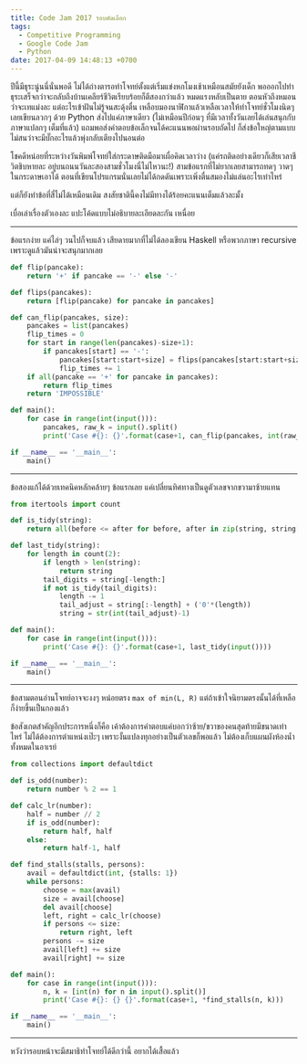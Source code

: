 ```yaml
---
title: Code Jam 2017 รอบคัดเลือก
tags:
  - Competitive Programming
  - Google Code Jam
  - Python
date: 2017-04-09 14:48:13 +0700
---
```


ปีนี้มีธุระนู่นนี่นั่นพอดี ไม่ได้ถ่างตารอทำโจทย์ตั้งแต่เริ่มแข่งหกโมงเช้าเหมือนสมัยยังเด็ก พอออกไปทำธุระเสร็จกว่าจะกลับถึงบ้านเคลียร์ชีวิตเรียบร้อยก็ตีสองกว่าแล้ว หมดแรงหลับเป็นตาย ตอนหัวถึงหมอนว่าจะเทแม่งละ แต่อะไรเข้าฝันไม่รู้จนสะดุ้งตื่น เหลือบมองนาฬิกาแล้วเหลือเวลาให้ทำโจทย์ชั่วโมงนิดๆ เลยเขียนลวกๆ ด้วย Python ส่งไปแค่ภาษาเดียว (ไม่เหมือนปีก่อนๆ ที่มีเวลาทั้งวันเลยได้เล่นสนุกกับภาษาแปลกๆ เต็มที่แล้ว) แถมพอส่งคำตอบข้อเล็กจนได้คะแนนพอผ่านรอบถัดไป ก็ส่งข้อใหญ่ตามแบบไม่สนว่าจะมีบั๊กอะไรแล้วพุ่งกลับเตียงไปนอนต่อ

โชคดีหน่อยที่ระหว่างวันพิมพ์โจทย์ใส่กระดาษติดมือมาเผื่อคิดเวลาว่าง (แค่รถติดอย่างเดียวก็เสียเวลาชีวิตชิบหายละ อยู่บนถนนวันละสองสามชั่วโมงนี่ไม่ไหวนะ!) สามข้อแรกที่ไม่ยากเลยสามารถทดๆ วาดๆ ในกระดาษเอาได้ ตอนที่เขียนโปรแกรมนั่นเลยไม่ได้กดดันเพราะเพิ่งตื่นสมองไม่แล่นอะไรเท่าไหร่

แต่ก็ยังทำข้อที่สี่ไม่ได้เหมือนเดิม สงสัยชาตินี้คงไม่มีทางได้ร้อยคะแนนเต็มแล้วละมั้ง

เบื่อเล่าเรื่องตัวเองละ แปะโค้ดแบบไม่อธิบายละเอียดละกัน เหนื่อย

---

ข้อแรกง่าย แค่ไล่ๆ วนไปก็จบแล้ว เสียดายมากที่ไม่ได้ลองเขียน Haskell หรือพวกภาษา recursive เพราะดูแล้วมันน่าจะสนุกมากเลย


``` python
def flip(pancake):
    return '+' if pancake == '-' else '-'

def flips(pancakes):
    return [flip(pancake) for pancake in pancakes]

def can_flip(pancakes, size):
    pancakes = list(pancakes)
    flip_times = 0
    for start in range(len(pancakes)-size+1):
        if pancakes[start] == '-':
            pancakes[start:start+size] = flips(pancakes[start:start+size])
            flip_times += 1
    if all(pancake == '+' for pancake in pancakes):
        return flip_times
    return 'IMPOSSIBLE'

def main():
    for case in range(int(input())):
        pancakes, raw_k = input().split()
        print('Case #{}: {}'.format(case+1, can_flip(pancakes, int(raw_k))))

if __name__ == '__main__':
    main()
```

---

ข้อสองแก้ได้ด้วยเทคนิคหลักคล้ายๆ ข้อแรกเลย แค่เปลี่ยนทิศทางเป็นดูตัวเลขจากขวามาซ้ายแทน

``` python
from itertools import count

def is_tidy(string):
    return all(before <= after for before, after in zip(string, string[1:]))

def last_tidy(string):
    for length in count(2):
        if length > len(string):
            return string
        tail_digits = string[-length:]
        if not is_tidy(tail_digits):
            length -= 1
            tail_adjust = string[:-length] + ('0'*(length))
            string = str(int(tail_adjust)-1)

def main():
    for case in range(int(input())):
        print('Case #{}: {}'.format(case+1, last_tidy(input())))

if __name__ == '__main__':
    main()
```

---

ข้อสามตอนอ่านโจทย์อาจจะงงๆ หน่อยตรง `max of min(L, R)` แต่ถ้าเข้าใจนิยามตรงนั้นได้ที่เหลือก็ง่ายขึ้นเป็นกองแล้ว

ข้อสังเกตสำคัญอีกประการหนึ่งก็คือ เค้าต้องการคำตอบแค่บอกว่าซ้าย/ขวาของคนสุดท้ายมีขนาดเท่าไหร่ ไม่ได้ต้องการตำแหน่งเป๊ะๆ เพราะงั้นแปลงทุกอย่างเป็นตัวเลขก็พอแล้ว ไม่ต้องเก็บแผนผังห้องน้ำทั้งหมดในอาเรย์

``` python
from collections import defaultdict

def is_odd(number):
    return number % 2 == 1

def calc_lr(number):
    half = number // 2
    if is_odd(number):
        return half, half
    else:
        return half-1, half

def find_stalls(stalls, persons):
    avail = defaultdict(int, {stalls: 1})
    while persons:
        choose = max(avail)
        size = avail[choose]
        del avail[choose]
        left, right = calc_lr(choose)
        if persons <= size:
            return right, left
        persons -= size
        avail[left] += size
        avail[right] += size

def main():
    for case in range(int(input())):
        n, k = [int(n) for n in input().split()]
        print('Case #{}: {} {}'.format(case+1, *find_stalls(n, k)))

if __name__ == '__main__':
    main()

```

---

หวังว่ารอบหน้าจะมีสมาธิทำโจทย์ได้ดีกว่านี้ อยากได้เสื้อแล้ว
